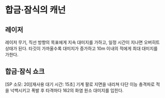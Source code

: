 # 합금·잠식의 캐넌

## 레이저

레이저 무기, 직선 방향의 목표에게 지속 대미지를 가하고, 일정 시간이 지나면 오버히트 상태가 된다. 타깃이 가까울수록 대미지가 증가하고 10m 이내의 적에게 최대 대미지를 가한다.

## 합금·잠식 쇼크

[SP 소모: 20][재사용 대기 시간: 15초] 기계 팔로 지면을 내리쳐 다단 이능 충격파로 적을 넉백시키고 폭발 후 타격마다 162의 화염 원소 대미지를 입힌다.
